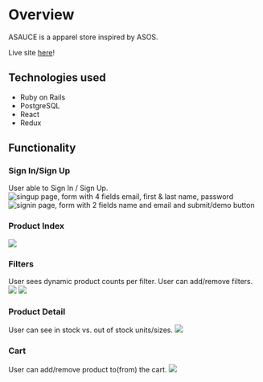 # Overview

ASAUCE is a apparel store inspired by ASOS.

Live site [here](https://asauce.herokuapp.com)!

## Technologies used
- Ruby on Rails
- PostgreSQL
- React
- Redux

## Functionality
### Sign In/Sign Up
User able to Sign In / Sign Up.
![singup page, form with 4 fields email, first & last name, password](https://66.media.tumblr.com/9af16cf7434e4755266959806fdde7d0/6c2d149e4f760ce4-a9/s1280x1920/08ccc08996a151045f85a32912c6c09af9f1eb7a.png)
![signin page, form with 2 fields name and email and submit/demo button](https://66.media.tumblr.com/1e045fcca238c3d392d1085f10876d21/6c2d149e4f760ce4-0b/s1280x1920/7180cc06977e1d601899ea454921c408feeccf18.png)

### Product Index
![](https://66.media.tumblr.com/babbd24cc7b21644efce79633aaf18a6/6c2d149e4f760ce4-65/s1280x1920/f6025e7b4e908074fc496d10dd9ee85f368a1a47.png)
### Filters
User sees dynamic product counts per filter. User can add/remove filters.
![](https://66.media.tumblr.com/a118d5e9b1919aceac957534973d247e/6c2d149e4f760ce4-95/s1280x1920/08847051f2788aab0118728433bd3163f89dae32.png)
![](https://66.media.tumblr.com/10f3dca57376f6b6a5aa4a8da0edebf8/6c2d149e4f760ce4-66/s1280x1920/0eade9b31bacf57d8e97f3ab331331efee6f4680.png)
### Product Detail
User can see in stock vs. out of stock units/sizes.
![](https://66.media.tumblr.com/5df8e131ffb46092c18cd58e241ccb62/6c2d149e4f760ce4-ca/s1280x1920/675fed57e79583e109cfc4ad40b9e56224605340.png)
### Cart
 User can add/remove product to(from) the cart.
![](https://66.media.tumblr.com/91de25d245b9eae362ce3ae3e0b0c7b5/6c2d149e4f760ce4-bb/s1280x1920/7b3d4f6cb10b2b2e39a3e52a706800ca50ba2cb0.png)

